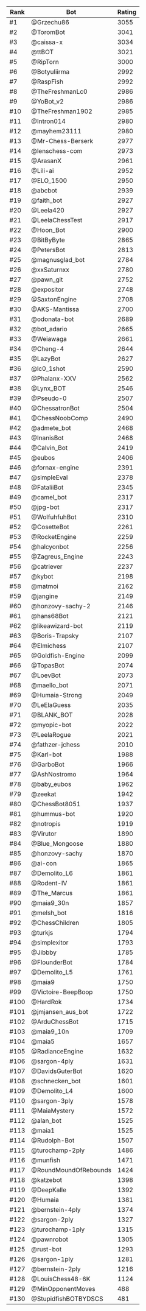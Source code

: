 Rank|Bot|Rating
---|---|---
#1|@Grzechu86|3055
#2|@ToromBot|3041
#3|@caissa-x|3034
#4|@ttBOT|3021
#5|@RipTorn|3000
#6|@Botyuliirma|2992
#7|@RaspFish|2992
#8|@TheFreshmanLc0|2986
#9|@YoBot_v2|2986
#10|@TheFreshman1902|2985
#11|@Intron014|2980
#12|@mayhem23111|2980
#13|@Mr-Chess-Berserk|2977
#14|@lenschess-com|2973
#15|@ArasanX|2961
#16|@Lili-ai|2952
#17|@ELO_1500|2950
#18|@abcbot|2939
#19|@faith_bot|2927
#20|@Leela420|2927
#21|@LeelaChessTest|2917
#22|@Hoon_Bot|2900
#23|@BitByByte|2865
#24|@PetersBot|2813
#25|@magnusglad_bot|2784
#26|@xxSaturnxx|2780
#27|@pawn_git|2752
#28|@expositor|2748
#29|@SaxtonEngine|2708
#30|@AKS-Mantissa|2700
#31|@odonata-bot|2689
#32|@bot_adario|2665
#33|@Weiawaga|2661
#34|@Cheng-4|2644
#35|@LazyBot|2627
#36|@lc0_1shot|2590
#37|@Phalanx-XXV|2562
#38|@Lynx_BOT|2546
#39|@Pseudo-0|2507
#40|@ChessatronBot|2504
#41|@ChessNoobComp|2490
#42|@admete_bot|2468
#43|@InanisBot|2468
#44|@Calvin_Bot|2419
#45|@eubos|2406
#46|@fornax-engine|2391
#47|@simpleEval|2378
#48|@FataliiBot|2345
#49|@camel_bot|2317
#50|@jpg-bot|2317
#51|@WolfuhfuhBot|2310
#52|@CosetteBot|2261
#53|@RocketEngine|2259
#54|@halcyonbot|2256
#55|@Zagreus_Engine|2243
#56|@catriever|2237
#57|@kybot|2198
#58|@matmoi|2162
#59|@jangine|2149
#60|@honzovy-sachy-2|2146
#61|@hans68Bot|2121
#62|@likeawizard-bot|2119
#63|@Boris-Trapsky|2107
#64|@Elmichess|2107
#65|@Goldfish-Engine|2099
#66|@TopasBot|2074
#67|@LoevBot|2073
#68|@maello_bot|2071
#69|@Humaia-Strong|2049
#70|@LeElaGuess|2035
#71|@BLANK_BOT|2028
#72|@myopic-bot|2022
#73|@LeelaRogue|2021
#74|@fathzer-jchess|2010
#75|@Karl-bot|1988
#76|@GarboBot|1966
#77|@AshNostromo|1964
#78|@baby_eubos|1962
#79|@zeekat|1942
#80|@ChessBot8051|1937
#81|@hummus-bot|1920
#82|@notropis|1919
#83|@Virutor|1890
#84|@Blue_Mongoose|1880
#85|@honzovy-sachy|1870
#86|@ai-con|1865
#87|@Demolito_L6|1861
#88|@Rodent-IV|1861
#89|@The_Marcus|1861
#90|@maia9_30n|1857
#91|@melsh_bot|1816
#92|@ChessChildren|1805
#93|@turkjs|1794
#94|@simplexitor|1793
#95|@Jibbby|1785
#96|@FlounderBot|1784
#97|@Demolito_L5|1761
#98|@maia9|1750
#99|@Victoire-BeepBoop|1750
#100|@HardRok|1734
#101|@jmjansen_aus_bot|1722
#102|@ArduChessBot|1715
#103|@maia9_10n|1709
#104|@maia5|1657
#105|@RadianceEngine|1632
#106|@sargon-4ply|1631
#107|@DavidsGuterBot|1620
#108|@schnecken_bot|1601
#109|@Demolito_L4|1600
#110|@sargon-3ply|1578
#111|@MaiaMystery|1572
#112|@alan_bot|1525
#113|@maia1|1525
#114|@Rudolph-Bot|1507
#115|@turochamp-2ply|1486
#116|@munfish|1471
#117|@RoundMoundOfRebounds|1424
#118|@katzebot|1398
#119|@DeepKalle|1392
#120|@Humaia|1381
#121|@bernstein-4ply|1374
#122|@sargon-2ply|1327
#123|@turochamp-1ply|1315
#124|@pawnrobot|1305
#125|@rust-bot|1293
#126|@sargon-1ply|1281
#127|@bernstein-2ply|1216
#128|@LouisChess48-6K|1124
#129|@MinOpponentMoves|488
#130|@StupidfishBOTBYDSCS|481
